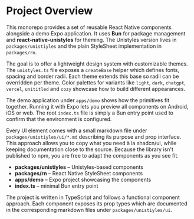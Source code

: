 # Project Overview

This monorepo provides a set of reusable React Native components alongside a demo Expo application. It uses **Bun** for package management and **react-native-unistyles** for theming. The Unistyles version lives in `packages/unistiyles` and the plain StyleSheet implementation in `packages/rn`.

The goal is to offer a lightweight design system with customizable themes. The `unistyles.ts` file exposes a `createBase` helper which defines fonts, spacing and border radii. Each theme extends this base so radii can be overridden per theme. Color palettes for variants like `light`, `dark`, `chatgpt`, `vercel`, `unititled` and `cozy` showcase how to build different appearances.

The demo application under `apps/demo` shows how the primitives fit together. Running it with Expo lets you preview all components on Android, iOS or web. The root `index.ts` file is simply a Bun entry point used to confirm that the environment is configured.

Every UI element comes with a small markdown file under `packages/unistiyles/ui/*.md` describing its purpose and prop interface. This approach allows you to copy what you need à la shadcn/ui, while keeping documentation close to the source. Because the library isn't published to npm, you are free to adapt the components as you see fit.

- **packages/unistiyles** – Unistyles-based components
- **packages/rn** – React Native StyleSheet components
- **apps/demo** – Expo project showcasing the components
- **index.ts** – minimal Bun entry point

The project is written in TypeScript and follows a functional component approach. Each component exposes its prop types which are documented in the corresponding markdown files under `packages/unistiyles/ui`.

